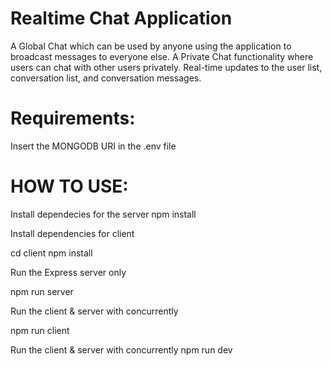# Realtime Chat Application

A Global Chat which can be used by anyone using the application to broadcast messages to everyone else.
A Private Chat functionality where users can chat with other users privately.
Real-time updates to the user list, conversation list, and conversation messages.

# Requirements:
Insert the MONGODB URI in the .env file

# HOW TO USE:

Install dependecies for the server 
npm install

Install dependencies for client

cd client
npm install

Run the Express server only

npm run server

Run the client & server with concurrently

npm run client

Run the client & server with concurrently
npm run dev


